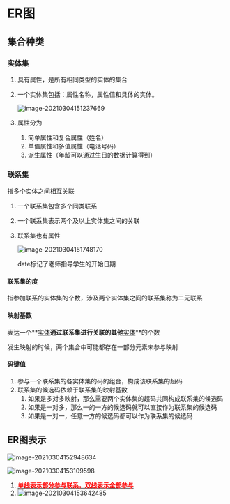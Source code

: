 # ER图

## 集合种类

### 实体集

1. 具有属性，是所有相同类型的实体的集合

2. 一个实体集包括：属性名称，属性值和具体的实体。

   ![image-20210304151237669](image-20210304151237669.png)

3. 属性分为

   1. 简单属性和复合属性（姓名）
   2. 单值属性和多值属性（电话号码）
   3. 派生属性（年龄可以通过生日的数据计算得到）



###  联系集

指多个实体之间相互关联

1. 一个联系集包含多个同类联系
2. 一个联系集表示两个及以上实体集之间的关联

3. 联系集也有属性

   ![image-20210304151748170](image-20210304151748170.png)

   date标记了老师指导学生的开始日期



#### 联系集的度

指参加联系的实体集的个数，涉及两个实体集之间的联系集称为二元联系



#### 映射基数

表达一个**<u>实体</u>**通过联系集进行关联的其他**<u>实体</u>**的个数

发生映射的时候，两个集合中可能都存在一部分元素未参与映射



#### 码键值

1. 参与一个联系集的各实体集的码的组合，构成该联系集的超码
2. 联系集的候选码依赖于联系集的映射基数
   1. 如果是多对多映射，那么需要两个实体集的超码共同构成联系集的候选码
   2. 如果是一对多，那么一的一方的候选码就可以直接作为联系集的候选码
   3. 如果是一对一，任意一方的候选码都可以作为联系集的候选码



## ER图表示

![image-20210304152948634](image-20210304152948634.png)

![image-20210304153109598](image-20210304153109598.png)

1. **<u><font color = red>单线表示部分参与联系，双线表示全部参与</font></u>**
2. ![image-20210304153642485](image-20210304153642485.png)

